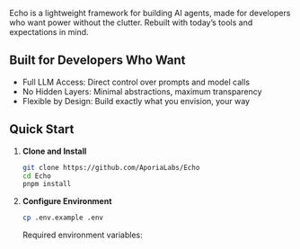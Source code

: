 Echo is a lightweight framework for building AI agents, made for developers who want power without the clutter. Rebuilt with today’s tools and expectations in mind.

Built for Developers Who Want
---  
- Full LLM Access: Direct control over prompts and model calls
- No Hidden Layers: Minimal abstractions, maximum transparency
- Flexible by Design: Build exactly what you envision, your way

## Quick Start

1. **Clone and Install**

   ```bash
   git clone https://github.com/AporiaLabs/Echo
   cd Echo
   pnpm install
   ```

2. **Configure Environment**

   ```bash
   cp .env.example .env
   ```

   Required environment variables:
